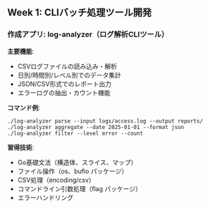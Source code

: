 ## Week 1: CLIバッチ処理ツール開発
### 作成アプリ: log-analyzer（ログ解析CLIツール）

**主要機能**:
- CSVログファイルの読み込み・解析
- 日別/時間別/レベル別でのデータ集計
- JSON/CSV形式でのレポート出力
- エラーログの抽出・カウント機能

**コマンド例**:
```
./log-analyzer parse --input logs/access.log --output reports/
./log-analyzer aggregate --date 2025-01-01 --format json
./log-analyzer filter --level error --count
```

**習得技術**:
- Go基礎文法（構造体、スライス、マップ）
- ファイル操作（os、bufio パッケージ）
- CSV処理（encoding/csv）
- コマンドライン引数処理（flag パッケージ）
- エラーハンドリング
